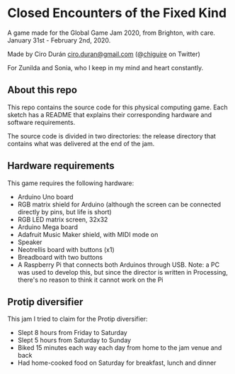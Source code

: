 # Closed Encounters of the Fixed Kind

A game made for the Global Game Jam 2020, from Brighton, with care. January 31st - February 2nd, 2020.

Made by Ciro Durán <ciro.duran@gmail.com> (@[chiguire](https://twitter.com/chiguire) on Twitter)

For Zunilda and Sonia, who I keep in my mind and heart constantly.

## About this repo

This repo contains the source code for this physical computing game. Each sketch has a README that explains their corresponding hardware and software requirements.

The source code is divided in two directories: the release directory that contains what was delivered at the end of the jam.

## Hardware requirements

This game requires the following hardware:

* Arduino Uno board
* RGB matrix shield for Arduino (although the screen can be connected directly by pins, but life is short)
* RGB LED matrix screen, 32x32
* Arduino Mega board
* Adafruit Music Maker shield, with MIDI mode on
* Speaker
* Neotrellis board with buttons (x1)
* Breadboard with two buttons
* A Raspberry Pi that connects both Arduinos through USB. Note: a PC was used to develop this, but since the director is written in Processing, there's no reason to think it cannot work on the Pi

## Protip diversifier

This jam I tried to claim for the Protip diversifier:

* Slept 8 hours from Friday to Saturday
* Slept 5 hours from Saturday to Sunday
* Biked 15 minutes each way each day from home to the jam venue and back
* Had home-cooked food on Saturday for breakfast, lunch and dinner
